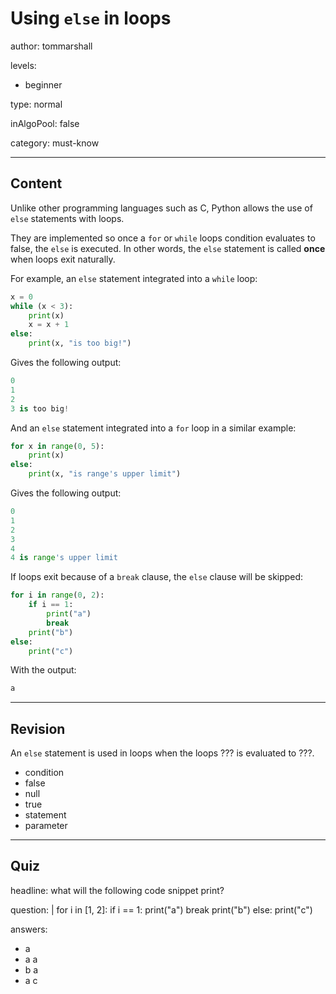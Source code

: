 # Using `else` in loops
author: tommarshall

levels:

  - beginner

type: normal

inAlgoPool: false

category: must-know

---
## Content

Unlike other programming languages such as C, Python allows the use of `else` statements with loops.

They are implemented so once a `for` or `while` loops condition evaluates to false, the `else` is executed. In other words, the `else` statement is called **once** when loops exit naturally.  

For example, an `else` statement integrated into a `while` loop: 
```python
x = 0
while (x < 3):
    print(x)
    x = x + 1
else:
    print(x, "is too big!")
```
Gives the following output:

```python
0
1
2
3 is too big!
```

And an `else` statement integrated into a `for` loop in a similar example:

```python
for x in range(0, 5):
    print(x)
else:
    print(x, "is range's upper limit")
```
Gives the following output:
```python
0
1
2
3
4
4 is range's upper limit
```

If loops exit because of a `break` clause, the `else` clause will be skipped:
```python
for i in range(0, 2):
    if i == 1:
        print("a")
        break
    print("b")
else:
    print("c")
```
With the output:
```python
a
```

---
## Revision

An `else` statement is used in loops when the loops ??? is evaluated to ???.

* condition
* false
* null
* true
* statement
* parameter

---
## Quiz

headline: what will the following code snippet print?

question: |
  for i in [1, 2]:
      if i == 1:
          print("a")
          break
      print("b")
  else:
      print("c")

answers:
  - a
  - a a
  - b a
  - a c

